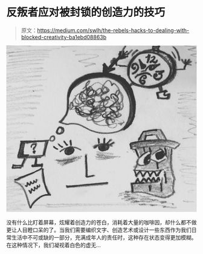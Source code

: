 # 反叛者应对被封锁的创造力的技巧

> 原文：<https://medium.com/swlh/the-rebels-hacks-to-dealing-with-blocked-creativity-ba1ebd08863b>

![](img/2c7d8989d99901100b07708c22cb991b.png)

没有什么比盯着屏幕，炫耀着创造力的苍白，消耗着大量的咖啡因，却什么都不做更让人目瞪口呆的了。当我们需要编织文字、创造艺术或设计一些东西作为我们日常生活中不可或缺的一部分，充满成年人的责任时，这种存在状态变得更加模糊。在这种情况下，我们凝视着白色的虚无…